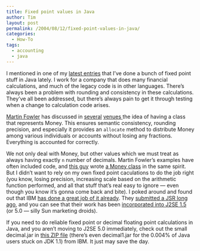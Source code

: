 ```yaml
---
title: Fixed point values in Java
author: Tim
layout: post
permalink: /2004/08/12/fixed-point-values-in-java/
categories:
  - How-To
tags:
  - accounting
  - java
---
```

I mentioned in one of my [latest entries][1] that I&#8217;ve done a bunch of fixed point stuff in Java lately. I work for a company that does many financial calculations, and much of the legacy code is in other languages. There&#8217;s always been a problem with rounding and consistency in these calculations. They&#8217;ve all been addressed, but there&#8217;s always pain to get it through testing when a change to calculation code arises. 

[Martin Fowler][2] has discussed in [several][3] [venues ][4]the idea of having a class that represents Money. This ensures semantic consistency, rounding precision, and especially it provides an `allocate` method to distribute Money among various individuals or accounts without losing any fractions. Everything is accounted for correctly. 

We not only deal with Money, but other values which we must treat as always having exactly `n` number of decimals. Martin Fowler&#8217;s examples have often included code, and [this guy][5] wrote [a Money class][6] in the same spirit. But I didn&#8217;t want to rely on my own fixed point caculations to do the job right (you know, losing precision, increasing scale based on the arithmetic function performed, and all that stuff that&#8217;s real easy to ignore — even though you know it&#8217;s gonna come back and bite). I poked around and found out that IBM [has done a great job of it already][7]. They [submitted a JSR long ago][8], and you can see that their work has been [incorporated into J2SE 1.5][9] (or 5.0 — silly Sun marketing droids). 

If you need to do reliable fixed point or decimal floating point calculations in Java, and you aren&#8217;t moving to J2SE 5.0 immediately, check out the small decimal.jar in [this ZIP file][10] (there&#8217;s even decimal1.jar for the 0.004% of Java users stuck on JDK 1.1) from IBM. It just may save the day.

 [1]: http://timshadel.com/blog/2004/08/10/1092190000000.html
 [2]: http://www.martinfowler.com
 [3]: http://www.martinfowler.com/eaaCatalog/money.html "Patterns of Enterprise Architecture Catalog: Money"
 [4]: http://www.martinfowler.com/ieeeSoftware/whenType.pdf "IEEE Software Jan/Feb 2003: When to Make a Type"
 [5]: http://members.shaw.ca/jagarnett/
 [6]: http://members.shaw.ca/jagarnett/Files/Money_java.html
 [7]: http://www2.hursley.ibm.com/decimalj/ "Decimal arithmetic for Java"
 [8]: http://www.jcp.org/en/jsr/detail?id=13 "JSR 13: Decimal Arithmetic Enhancement"
 [9]: http://java.sun.com/j2se/1.5.0/docs/api/java/math/BigDecimal.html "Class BigDecimal"
 [10]: http://timshadel.com/wp-content/uploads/2004/08/decimal.zip "Decimal package (decimal.zip)"

